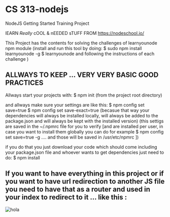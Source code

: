 # CS 313-nodejs
NodeJS Getting Started Training Project

lEARN *Really* cOOL & nEEDED sTUFF FROM https://nodeschool.io/

This Project has the contents for solving the challenges of learnyounode npm module
(install and run this tool by doing:
$ sudo npm install learnyounode -g
$ learnyounode
and following the instructions of each challenge
)


## ALLWAYS TO KEEP ... VERY VERY BASIC GOOD PRACTICES

Allways start your projects with:
$ npm init
(from the project root directory)

and allways make sure your settings are like this: 
$ npm config set save=true
$ npm config set save-exact=true
(becasue that way your dependencies will always be installed locally, will always be added to the package.json and will always be kept with the installed version)
(this settigs are saved in the ~/.npmrc file for you to verify [and are installed per user, in case you want to install them globally you can do for example $ npm config set save=true -g .... and those will be saved in /usr/etc/npmrc ])

if you do that you just download your code which should come including your package.json file and whoever wants to get dependencies just need to do:
$ npm install

## If you want to have everything in this project or if you want to have url redirection to another JS file you need to have that as a router and used in your index to redirect to it ... like this :
![hola](https://raw.githubusercontent.com/Ortega-Dan/node-js-getting-started/master/READMEimages/HowToRouteFromVariousJSfiles.png)
